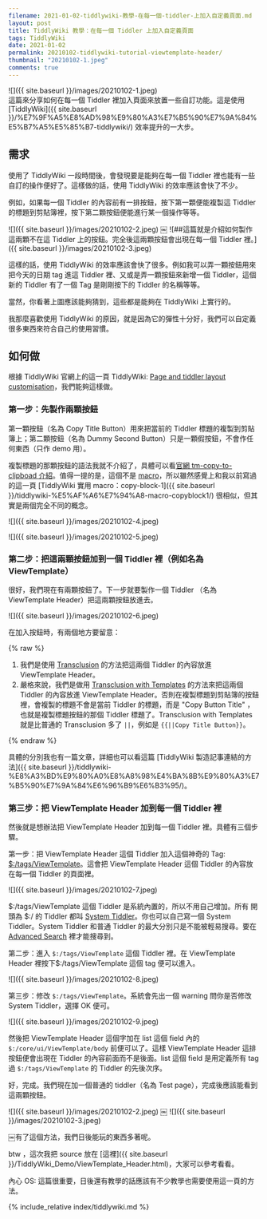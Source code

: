```yaml
---
filename: 2021-01-02-tiddlywiki-教學-在每一個-tiddler-上加入自定義頁面.md
layout: post
title: TiddlyWiki 教學：在每一個 Tiddler 上加入自定義頁面
tags: TiddlyWiki
date: 2021-01-02
permalink: 20210102-tiddlywiki-tutorial-viewtemplate-header/
thumbnail: "20210102-1.jpeg"
comments: true
---
```


![]({{ site.baseurl }}/images/20210102-1.jpeg)  
這篇來分享如何在每一個 Tiddler 裡加入頁面來放置一些自訂功能。這是使用 [TiddlyWiki]({{ site.baseurl }}/%E7%9F%A5%E8%AD%98%E9%80%A3%E7%B5%90%E7%9A%84%E5%B7%A5%E5%85%B7-tiddlywiki/) 效率提升的一大步。

## 需求

使用了 TiddlyWiki 一段時間後，會發現要是能夠在每一個 Tiddler 裡也能有一些自訂的操作便好了。這樣做的話，使用 TiddlyWiki 的效率應該會快了不少。

例如，如果每一個 Tiddler 的內容前有一排按鈕，按下第一顆便能複製這 Tiddler 的標題到剪貼簿裡，按下第二顆按鈕便能進行某一個操作等等。

![]({{ site.baseurl }}/images/20210102-2.jpeg)
￼
![##這篇就是介紹如何製作這兩顆不在這 Tiddler 上的按鈕。完全後這兩顆按鈕會出現在每一個 Tiddler 裡。]({{ site.baseurl }}/images/20210102-3.jpeg)

這樣的話，使用 TiddlyWiki 的效率應該會快了很多。例如我可以弄一顆按鈕用來把今天的日期 tag 進這 Tiddler 裡、又或是弄一顆按鈕來新增一個 Tiddler，這個新的 Tiddler 有了一個 Tag 是剛剛按下的 Tiddler 的名稱等等。

當然，你看著上圖應該能夠猜到，這些都是能夠在 TiddlyWiki 上實行的。

我那麼喜歡使用 TiddlyWiki 的原因，就是因為它的彈性十分好，我們可以自定義很多東西來符合自己的使用習慣。

## 如何做

根據 TiddlyWiki 官網上的這一頁 TiddlyWiki: [Page and tiddler layout customisation](https://tiddlywiki.com/static/Page%2520and%2520tiddler%2520layout%2520customisation.html)，我們能夠這樣做。

### 第一步：先製作兩顆按鈕

第一顆按鈕（名為 Copy Title Button）用來把當前的 Tiddler 標題的複製到剪貼簿上；第二顆按鈕（名為 Dummy Second Button）只是一顆假按鈕，不會作任何東西（只作 demo 用）。

複製標題的那顆按鈕的語法我就不介紹了，具體可以看[官網 tm-copy-to-clipboad   介紹](https://tiddlywiki.com/static/WidgetMessage%253A%2520tm-copy-to-clipboard.html)。值得一提的是，這個不是 [macro](https://tiddlywiki.com/static/Macros.html)，所以雖然感覺上和我以前寫過的這一頁 [TiddlyWiki 實用 macro：copy-block-1]({{ site.baseurl }}/tiddlywiki-%E5%AF%A6%E7%94%A8-macro-copyblock1/) 很相似，但其實是兩個完全不同的概念。

![]({{ site.baseurl }}/images/20210102-4.jpeg)

![]({{ site.baseurl }}/images/20210102-5.jpeg)

### 第二步：把這兩顆按鈕加到一個 Tiddler 裡（例如名為 ViewTemplate）

很好，我們現在有兩顆按鈕了。下一步就要製作一個 Tiddler （名為 ViewTemplate Header）把這兩顆按鈕放進去。

![]({{ site.baseurl }}/images/20210102-6.jpeg)

在加入按鈕時，有兩個地方要留意：

{% raw %}

1. 我們是使用 [Transclusion](https://tiddlywiki.com/static/Transclusion%2520in%2520WikiText.html) 的方法把這兩個 Tiddler 的內容放進 ViewTemplate Header。
2. 嚴格來說，我們是做用 [Transclusion with Templates](https://tiddlywiki.com/static/Transclusion%2520with%2520Templates.html) 的方法來把這兩個 Tiddler 的內容放進 ViewTemplate Header。否則在複製標題到剪貼簿的按鈕裡，會複製的標題不會是當前 Tiddler 的標題，而是 "Copy Button Title" ，也就是複製標題按鈕的那個 Tiddler 標題了。Transclusion with Templates 就是比普通的 Transclusion 多了 `||`，例如是 `{{||Copy Title Button}}`。

{% endraw %}

具體的分別我也有一篇文章，詳細也可以看這篇 [TiddlyWiki 製造記事連結的方法]({{ site.baseurl }}/tiddlywiki-%E8%A3%BD%E9%80%A0%E8%A8%98%E4%BA%8B%E9%80%A3%E7%B5%90%E7%9A%84%E6%96%B9%E6%B3%95/)。

### 第三步：把 ViewTemplate Header 加到每一個 Tiddler 裡

然後就是想辦法把 ViewTemplate Header 加到每一個 Tiddler 裡。具體有三個步驟。

第一步：把 ViewTemplate Header 這個 Tiddler 加入這個神奇的 Tag: [$:/tags/ViewTemplate](https://tiddlywiki.com/static/SystemTag%253A%2520%2524%253A%252Ftags%252FViewTemplate.html)。這會把 ViewTemplate Header 這個 Tiddler 的內容放在每一個 Tiddler 的頁面裡。

![]({{ site.baseurl }}/images/20210102-7.jpeg)

$:/tags/ViewTemplate 這個 Tiddler 是系統內置的，所以不用自己增加。所有 開頭為 $:/ 的 Tiddler 都叫 [System Tiddler](https://tiddlywiki.com/static/SystemTiddlers.html)。你也可以自己寫一個 System Tiddler。System Tiddler 和普通 Tiddler 的最大分別只是不能被輕易搜尋。要在 [Advanced Search](https://tiddlywiki.com/static/Searching%2520in%2520TiddlyWiki.html) 裡才能搜尋到。

第二步：進入 `$:/tags/ViewTemplate` 這個 Tiddler 裡。在 ViewTemplate Header 裡按下$:/tags/ViewTemplate 這個 tag 便可以進入。

![]({{ site.baseurl }}/images/20210102-8.jpeg)

第三步：修改 `$:/tags/ViewTemplate`。系統會先出一個 warning 問你是否修改 System Tiddler，選擇 OK 便可。

![]({{ site.baseurl }}/images/20210102-9.jpeg)

然後把 ViewTemplate Header 這個字加在 list 這個 field 內的 `$:/core/ui/ViewTemplate/body` 前便可以了。這樣 ViewTemplate Header 這排按鈕便會出現在 Tiddler 的內容前面而不是後面。list 這個 field 是用定義所有 tag 過 `$:/tags/ViewTemplate` 的 Tiddler 的先後次序。

好，完成。我們現在加一個普通的 tiddler（名為 Test page），完成後應該能看到這兩顆按鈕。

![]({{ site.baseurl }}/images/20210102-2.jpeg)
￼
![]({{ site.baseurl }}/images/20210102-3.jpeg)

￼有了這個方法，我們日後能玩的東西多著呢。

btw ，這次我把 source 放在 [這裡]({{ site.baseurl }}/TiddlyWiki_Demo/ViewTemplate_Header.html)，大家可以參考看看。

內心 OS: 這篇很重要，日後還有教學的話應該有不少教學也需要使用這一頁的方法。

{% include_relative index/tiddlywiki.md %}